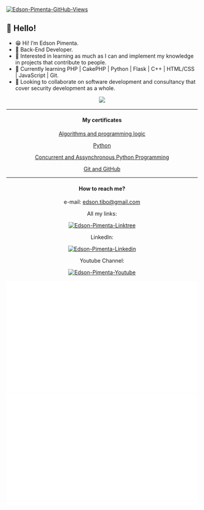 <div>

<a href = "https://github.com/eddyyxxyy"><img src = "https://komarev.com/ghpvc/?username=eddyyxxyy&color=blueviolet&style=social" alt="Edson-Pimenta-GitHub-Views"></a>

<h2> 👋 Hello! </h2>

- 😁 Hi! I’m Edson Pimenta.
- 🐍 Back-End Developer.
- 👀 Interested in learning as much as I can and implement my knowledge in projects that contribute to people.
- 🌱 Currently learning PHP | CakePHP | Python | Flask | C++ | HTML/CSS | JavaScript | Git.
- 💞️ Looking to collaborate on software development and consultancy that cover security development as a whole.

<p align="center">
  <a href="https://skillicons.dev">
    <img src="https://skillicons.dev/icons?i=cpp,py,php,linux,mysql,postgres,redis,mongodb,js,git&theme=dark" />
  </a>
</p>

---
<div style="text-align: center">


#### My certificates

<a href="https://www.udemy.com/certificate/UC-2857d9dc-315f-4bbd-bd6c-16033f6b4dab/" target="_blank">Algorithms and programming logic</a>

<a href="https://www.udemy.com/certificate/UC-614dd5b6-abd2-4321-b81b-23ea26669132/" target="_blank">Python</a>

<a href="https://www.udemy.com/certificate/UC-4c364582-4d4a-454f-8bba-629a4eeaf600/" target="_blank">Concurrent and Assynchronous Python Programming</a>

<a href="https://www.udemy.com/certificate/UC-e8443625-fee2-4568-8006-3bec6f47e61d/" target="_blank">Git and GitHub</a>

</div>

---

<div style="text-align: center">

#### How to reach me?

e-mail: edson.tibo@gmail.com

All my links:

<a href = "https://linktr.ee/eddyxide"><img src = "https://img.shields.io/badge/linktree-39E09B?style=for-the-badge&logo=linktree&logoColor=white" alt="Edson-Pimenta-Linktree"></a>

LinkedIn:

<a href = "https://www.linkedin.com/in/eeddyyxxyy/"><img src = "https://img.shields.io/badge/LinkedIn-0077B5?style=for-the-badge&logo=linkedin&logoColor=white" alt="Edson-Pimenta-Linkedin"></a>

Youtube Channel:

<a href = "https://www.youtube.com/@eddyxide"><img src = "https://img.shields.io/badge/YouTube-FF0000?style=for-the-badge&logo=youtube&logoColor=white" alt="Edson-Pimenta-Youtube"></a>

</div>

![](https://raw.githubusercontent.com/eddyyxxyy/eddyyxxyy-readme-stats/master/generated/overview.svg#gh-light-mode-only)
![](https://raw.githubusercontent.com/eddyyxxyy/eddyyxxyy-readme-stats/master/generated/languages.svg#gh-light-mode-only)
